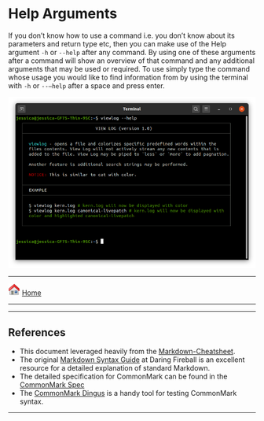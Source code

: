 # Help Arguments

If you don’t know how to use a command i.e. you don’t know about its parameters and return type etc, then you can make use of the Help argument ```-h``` or ```--help``` after any command. By using one of these arguments after a command will show an overview of that command and any additional arguments that may be used or required. To use simply type the command whose usage you would like to find information from by using the terminal with ```-h``` or ```--–help``` after a space and press enter.

<img src="./images/help_argument.png" />

___
[<img src="./images/icons/home.png" width="24" />](home.md) [Home](home.md)
___

___
>>>
## References

- This document leveraged heavily from the [Markdown-Cheatsheet](https://github.com/adam-p/markdown-here/wiki/Markdown-Cheatsheet).
- The original [Markdown Syntax Guide](https://daringfireball.net/projects/markdown/syntax)
  at Daring Fireball is an excellent resource for a detailed explanation of standard Markdown.
- The detailed specification for CommonMark can be found in the [CommonMark Spec](https://spec.commonmark.org/current/)
- The [CommonMark Dingus](http://try.commonmark.org) is a handy tool for testing CommonMark syntax.
>>>
___